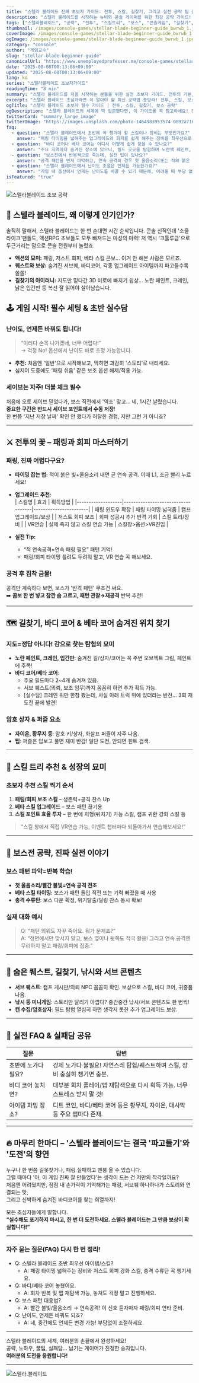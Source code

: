 ```yaml
---
title: "스텔라 블레이드 진짜 초보자 가이드: 전투, 스킬, 길찾기, 그리고 실전 공략 팁 총정리"
description: "스텔라 블레이드를 시작하는 뉴비와 콘솔 게이머를 위한 최강 공략 가이드! 전투 팁, 스킬 트리, 바디코어 위치, 보스전, 퀘스트 진행, 실전 실수담까지 모두 담은 최신 인사이트."
tags: ["스텔라블레이드", "공략", "전투", "스킬트리", "보스", "콘솔게임", "길찾기", "퀘스트", "바디코어", "신작게임"]
thumbnail: /images/console-games/stellar-blade-beginner-guide_bwrwb_1.jpg
coverImage: /images/console-games/stellar-blade-beginner-guide_bwrwb_1.jpg
ogImage: /images/console-games/stellar-blade-beginner-guide_bwrwb_1.jpg
category: "console"
author: "게임교수"
slug: "stellar-blade-beginner-guide"
canonicalUrl: "https://www.unemployedprofessor.me/console-games/stellar-blade-beginner-guide"
date: "2025-08-08T00:13:06+09:00"
updated: "2025-08-08T00:13:06+09:00"
lang: ko
series: "스텔라블레이드 초보자가이드"
readingTime: "8 min"
summary: "스텔라 블레이드를 처음 시작하는 분들을 위한 실전 초보자 가이드. 전투의 기본, 스킬 트리 추천, 필드 숨겨진 팁, 낚시와 서브퀘스트, 바디코어 위치 정보까지 모두 정리했습니다."
excerpt: "스텔라 블레이드 초심자라면 꼭 알아야 할 최신 공략법 총망라! 전투, 스킬, 보스전, 바디코어 팁, 퀘스트 노하우, 실수담부터 실전 꿀팁까지 놓치지 마세요."
ogTitle: "스텔라 블레이드 초보자 필수 가이드 | 전투, 스킬, 길찾기, 보스 공략"
ogDescription: "스텔라 블레이드의 세계에 막 입문했다면, 이 가이드를 꼭 참고하세요! 전투부터 보스전, 스킬트리, 바디코어 위치 등 실전 필수 정보 모음."
twitterCard: "summary_large_image"
twitterImage: "https://images.unsplash.com/photo-1464983953574-0892a716854b?fit=crop&w=1200&q=80"
faq:
  - question: "스텔라 블레이드에서 초반에 꼭 챙겨야 할 스킬이나 장비는 무엇인가요?"
    answer: "패링 타이밍을 넓혀주는 업그레이드와 회피를 쉽게 해주는 장비를 최우선으로 챙기세요. 전투 난이도가 크게 낮아집니다."
  - question: "바디 코어나 베타 코어는 어디서 어떻게 쉽게 찾을 수 있나요?"
    answer: "주요 지역마다 숨겨진 장소에 있으니, 필드 곳곳을 탐험하며 노란색 페인트, 크레인 구조물 등 단서를 따라가 보세요. 일부는 서브 퀘스트 클리어 시 추가로 보상받을 수 있습니다."
  - question: "보스전에서 반복적으로 죽는데, 실전 팁이 있나요?"
    answer: "공격 패턴을 먼저 파악하고, 연속 공격의 경우 첫 울음소리(또는 적의 붉은 빛)를 신호로 패링/회피를 준비하세요. 베타 스킬 사용 타이밍을 잘 맞추면 보스를 경직시켜 한숨 돌릴 수 있습니다."
  - question: "스텔라 블레이드에서 난이도 조절은 언제든 가능한가요?"
    answer: "게임 내 옵션에서 언제든 난이도를 바꿀 수 있기 때문에, 어려울 때 부담 없이 조절해 보세요."
isFeatured: "true"
---
```


![스텔라블레이드 초보 공략](/images/console-games/stellar-blade-beginner-guide_s7n73_2.jpg)


## 🚀 스텔라 블레이드, 왜 이렇게 인기인가?

솔직히 말해서, 스텔라 블레이드는 한 번 손대면 시간 순삭입니다. 콘솔 신작인데 '소울라이크'팬들도, 액션RPG 초보들도 모두 빠져드는 마성의 마력! 저 역시 '크툴루급'으로 두근거리는 맘으로 콘솔 전원부터 눌렀죠.

- **액션의 묘미:** 패링, 저스트 회피, 베타 스킬 콘보... 이거 안 해본 사람은 모르죠.
- **퀘스트와 보상:** 숨겨진 서브퀘, 바디코어, 각종 업그레이드 아이템까지 파고들수록 쏠쏠!
- **길찾기의 아이러니:** 지도만 믿다간 3D 미로에 빠지기 쉽상... 노란 페인트, 크레인, 낡은 입간판 등 복선 잘 읽어야 살아남습니다.


## 🕹️ 게임 시작! 필수 세팅 & 초반 실수담

### 난이도, 언제든 바꿔도 됩니다!

> “이러다 손목 나가겠네, 너무 어렵다!”  
> → 걱정 No! 옵션에서 난이도 바로 조정 가능합니다.

- **추천:** 처음엔 '일반'으로 시작해보고, 막히면 과감히 '스토리'로 내리세요.
- 심지어 도중에도 '패링 쉬움' 같은 보조 옵션 해제/적용 가능.

### 세이브는 자주! 더블 체크 필수

처음에 오토 세이브 믿었다가, 보스 직전에서 '역조' 맞고… 네, 1시간 날렸습니다.  
**중요한 구간은 반드시 세이브 포인트에서 수동 저장**!  
한 번쯤 '지난 저장 날짜' 확인 안 했다가 허탈한 경험, 저만 그런 거 아니죠?

---

## ⚔️ 전투의 꽃 – 패링과 회피 마스터하기

### **패링, 진짜 어렵다구요?**

- **타이밍 잡는 법:** 적이 붉은 빛+울음소리 내면 곧 연속 공격. 이때 L1, 조금 빨리 누르세요!
- **업그레이드 추천:**  
    | 스킬명            | 효과                              | 획득방법              |
    |-------------------|-----------------------------------|-----------------------|
    | 패링 윈도우 확장   | 패링 타이밍 넓혀줌                | 캠프 업그레이드/보상  |
    | 저스트 회피 보조   | 회피 성공시 추가 반격 기회         | 스킬 트리/장비        |
    | VR연습            | 실제 죽지 않고 스킬 연습 가능      | 스킬창>옵션>VR진입    |

- **실전 Tip:**  
    - “적 연속공격=연속 패링 필요” 패턴 기억!  
    - 패링/회피 타이밍 틀려도 두려워 말고, VR 연습 꼭 해보세요.

### **공격 후 집착 금물!**

공격만 계속하다 보면, 보스가 '반격 패턴' 무조건 써요.  
➡️ **콤보 한 번 넣고 잠깐 숨 고르고, 패턴 관찰→재공격** 반복 추천!

---

## 🗺️ 길찾기, 바디 코어 & 베타 코어 숨겨진 위치 찾기

### **지도=정답 아니다! 감으로 찾는 탐험의 묘미**

- **노란 페인트, 크레인, 입간판**: 숨겨진 길/상자/코어는 꼭 주변 오브젝트 그림, 페인트에 주목!
- **바디 코어/베타 코어**:  
    - 주요 필드마다 2~4개 숨겨져 있음.
    - 서브 퀘스트(의뢰, 보조 임무)까지 꼼꼼히 하면 추가 획득 가능.
    - [실수담] 크레인 위만 한참 봤는데, 사실 아래 트럭 위에 있더라는 반전… 3회 재도전 끝에 발견!

### **암호 상자 & 퍼즐 요소**

- **자이온, 황무지 등**: 암호 키/상자, 화살표 퍼즐이 자주 나옴.
- **팁**: 퍼즐은 답보고 풀면 재미 반감! 일단 도전, 안되면 힌트 검색.

---

## 🧬 스킬 트리 추천 & 성장의 묘미

### **초보자 추천 스킬 찍기 순서**

1. **패링/회피 보조 스킬** – 생존력+공격 찬스 Up
2. **베타 스킬 업그레이드** – 보스 패턴 끊기용
3. **스킬 포인트 효율 투자** – 한 번에 처형(뒤치기) 가능 스킬, 캠프 귀환 강화 스킬 등

> “스킬 창에서 직접 VR연습 가능, 이벤트 챕터마다 되돌아가서 연습해보세요!”

---

## 👾 보스전 공략, 진짜 실전 이야기

### **보스 패턴 파악=반복 학습!**

- **첫 울음소리/빨간 불빛=연속 공격 전조**
- **베타 스킬 타이밍:** 보스가 패턴 돌입 직전 또는 기력 빠졌을 때 사용
- **충격 수류탄**: 보스 다운 확정, 위기탈출/딜링 찬스 동시 확보!

### **실제 대화 예시**

> Q: “패턴 외워도 자꾸 죽어요. 뭐가 문제죠?”  
> A: “정면에서만 맞서지 말고, 보스 옆이나 뒷쪽도 적극 활용! 그리고 연속 공격엔 무리하지 말고 패링/회피에 집중.”

---

## 🥇 숨은 퀘스트, 길찾기, 낚시와 서브 콘텐츠

- **서브 퀘스트**: 캠프 게시판/의뢰 NPC 꼼꼼히 확인. 보상으로 스킬, 바디 코어, 귀중품 나옴.
- **낚시 등 미니게임**: 스토리만 달리기 아깝다? 중간중간 낚시/서브 콘텐츠도 한 번씩!
- **캔 수집/암호상자**: 필드 탐험 열심히 하면 생각지 못한 추가 업그레이드 보상.

---

## 🐾 실전 FAQ & 실패담 공유

| 질문 | 답변 |
|------|------|
| 초반에 노가다 필요? | 강제 노가다 불필요! 자연스레 탐험/퀘스트하며 스킬, 장비 충실히 챙기면 충분. |
| 바디 코어 놓치면? | 대부분 회차 플레이/맵 재탐색으로 다시 획득 가능. 너무 스트레스 받지 말 것! |
| 아이템 파밍 장소? | 디트 코인, 바디/베타 코어 등은 황무지, 자이온, 대사막 등 주요 맵마다 존재. |

---

## 🔥 마무리 한마디 – '스텔라 블레이드'는 결국 '파고들기'와 '도전'의 향연

누구나 한 번쯤 길못찾거나, 패링 실패하고 멘붕 올 수 있습니다.  
그럴 때마다 '아, 이 게임 진짜 잘 만들었다'는 생각이 드는 건 저만의 착각일까요?  
처음엔 어려웠지만, 점점 내 손가락이 기억해가는 패링, 서브퀘 하나하나가 스토리와 연결되는 맛,  
그리고 신박하게 숨겨진 바디코어를 찾는 희열까지!

모든 초심자들에게 말합니다.  
**“실수해도 포기하지 마시고, 한 번 더 도전하세요. 스텔라 블레이드는 그 만큼 보상이 확실합니다!”**

---

### 자주 묻는 질문(FAQ) 다시 한 번 정리!

- Q: 스텔라 블레이드 초반 최우선 아이템/스킬?
  - A: 패링 타이밍 넓혀주는 장비와 저스트 회피 강화 스킬, 충격 수류탄 꼭 챙기세요.
- Q: 바디/베타 코어 놓쳤어요.
  - A: 회차 반복 및 맵 재탐색 가능, 놓쳐도 걱정 말고 진행하세요.
- Q: 보스 패턴 대응법?
  - A: 빨간 불빛/울음소리 → 연속공격! 이 신호 듣자마자 패링/회피 연타 준비.
- Q: 난이도, 언제든 바꿔도 되죠?
  - A: 네, 중간에도 언제든 변경 가능! 부담없이 조절하세요.

---

스텔라 블레이드의 세계, 여러분의 손끝에서 완성하세요!  
공략, 노하우, 꿀팁, 실패담… 남기는 게이머가 진정한 승자입니다.  
**여러분의 도전을 응원합니다!**

---

![스텔라.블레이드](/images/console-games/stellar-blade-beginner-guide_dsyps_3.jpg)

